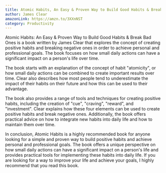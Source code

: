 ```yaml
---
title: Atomic Habits, An Easy & Proven Way to Build Good Habits & Break Bad Ones
author: James Clear
amazonLink: https://amzn.to/3XXnNST
category: Productivity
---
```


Atomic Habits: An Easy & Proven Way to Build Good Habits & Break Bad Ones is a book written by James Clear that explores the concept of creating positive habits and breaking negative ones in order to achieve personal and professional goals. The book focuses on how small daily actions can have a significant impact on a person's life over time.

The book starts with an explanation of the concept of habit "atomicity", or how small daily actions can be combined to create important results over time. Clear also describes how most people tend to underestimate the impact of their habits on their future and how this can be used to their advantage.

The book also provides a range of tools and techniques for creating positive habits, including the creation of "cue", "craving", "reward", and "investment". Clear explains how these four elements can be used to create positive habits and break negative ones. Additionally, the book offers practical advice on how to integrate new habits into daily life and how to maintain them over time.

In conclusion, Atomic Habits is a highly recommended book for anyone looking for a simple and proven way to build positive habits and achieve personal and professional goals. The book offers a unique perspective on how small daily actions can have a significant impact on a person's life and provides practical tools for implementing these habits into daily life. If you are looking for a way to improve your life and achieve your goals, I highly recommend that you read this book.
